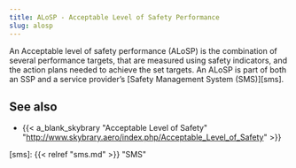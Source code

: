 ```yaml
---
title: ALoSP - Acceptable Level of Safety Performance
slug: alosp
---
```


An Acceptable level of safety performance (ALoSP) is the combination of several performance targets, that are measured using safety indicators, and the action plans needed to achieve the set targets. An ALoSP is part of both an SSP and a service provider’s [Safety Management System (SMS)][sms]. 


## See also

* {{< a_blank_skybrary "Acceptable Level of Safety" "http://www.skybrary.aero/index.php/Acceptable_Level_of_Safety" >}}

[sms]: {{< relref "sms.md" >}} "SMS"